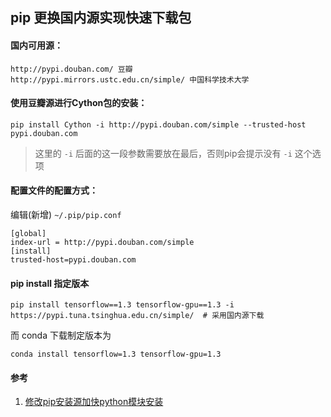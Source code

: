 ## pip 更换国内源实现快速下载包

#### 国内可用源：

``` text
http://pypi.douban.com/ 豆瓣
http://pypi.mirrors.ustc.edu.cn/simple/ 中国科学技术大学
```

#### 使用豆瓣源进行Cython包的安装：

``` shell
pip install Cython -i http://pypi.douban.com/simple --trusted-host pypi.douban.com
```

> 这里的 `-i` 后面的这一段参数需要放在最后，否则pip会提示没有 `-i` 这个选项

#### 配置文件的配置方式：

编辑(新增) `~/.pip/pip.conf`

``` shell
[global]
index-url = http://pypi.douban.com/simple
[install]
trusted-host=pypi.douban.com
```

#### pip install 指定版本

```
pip install tensorflow==1.3 tensorflow-gpu==1.3 -i https://pypi.tuna.tsinghua.edu.cn/simple/  # 采用国内源下载
```

而 conda 下载制定版本为

```
conda install tensorflow=1.3 tensorflow-gpu=1.3
```

#### 参考

1. [修改pip安装源加快python模块安装](http://blog.csdn.net/u012592062/article/details/51966649)
